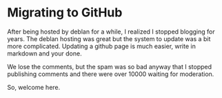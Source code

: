 # Migrating to GitHub

After being hosted by deblan for a while, I realized I stopped
blogging for years. The deblan hosting was great but the system to
update was a bit more complicated. Updating a github page is much
easier, write in markdown and your done.

We lose the comments, but the spam was so bad anyway that I stopped
publishing comments and there were over 10000 waiting for moderation.

So, welcome here.